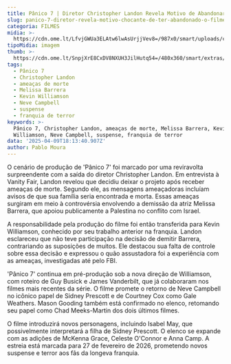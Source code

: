 ```yaml
---
title: Pânico 7 | Diretor Christopher Landon Revela Motivo de Abandonar o Projeto
slug: panico-7-diretor-revela-motivo-chocante-de-ter-abandonado-o-filme
categoria: FILMES
midia: >-
  https://cdn.ome.lt/LfvjGWUa3ELAtw6lwAsUrjjVev8=/987x0/smart/uploads/conteudo/fotos/02_YlEFgKg.jpg
tipoMidia: imagem
thumb: >-
  https://cdn.ome.lt/SnpjXrE8CxDV8NXUH3JilHutq54=/480x360/smart/extras/conteudos/01_Riondv4.jpg
tags:
  - Pânico 7
  - Christopher Landon
  - ameaças de morte
  - Melissa Barrera
  - Kevin Williamson
  - Neve Campbell
  - suspense
  - franquia de terror
keywords: >-
  Pânico 7, Christopher Landon, ameaças de morte, Melissa Barrera, Kevin
  Williamson, Neve Campbell, suspense, franquia de terror
data: '2025-04-09T18:13:40.907Z'
author: Pablo Moura
---
```


O cenário de produção de 'Pânico 7' foi marcado por uma reviravolta surpreendente com a saída do diretor Christopher Landon. Em entrevista à Vanity Fair, Landon revelou que decidiu deixar o projeto após receber ameaças de morte. Segundo ele, as mensagens ameaçadoras incluíam avisos de que sua família seria encontrada e morta. Essas ameaças surgiram em meio à controvérsia envolvendo a demissão da atriz Melissa Barrera, que apoiou publicamente a Palestina no conflito com Israel.

A responsabilidade pela produção do filme foi então transferida para Kevin Williamson, conhecido por seu trabalho anterior na franquia. Landon esclareceu que não teve participação na decisão de demitir Barrera, contrariando as suposições de muitos. Ele destacou sua falta de controle sobre essa decisão e expressou o quão assustadora foi a experiência com as ameaças, investigadas até pelo FBI.

'Pânico 7' continua em pré-produção sob a nova direção de Williamson, com roteiro de Guy Busick e James Vanderbilt, que já colaboraram nos filmes mais recentes da série. O filme promete o retorno de Neve Campbell no icônico papel de Sidney Prescott e de Courtney Cox como Gale Weathers. Mason Gooding também está confirmado no elenco, retomando seu papel como Chad Meeks-Martin dos dois últimos filmes.

O filme introduzirá novos personagens, incluindo Isabel May, que possivelmente interpretará a filha de Sidney Prescott. O elenco se expande com as adições de McKenna Grace, Celeste O'Connor e Anna Camp. A estreia está marcada para 27 de fevereiro de 2026, prometendo novos suspense e terror aos fãs da longeva franquia.
